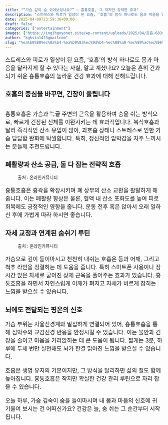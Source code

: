 ```yaml
---
title: "“가슴 깊이 숨 쉬어보셨나요?” – 흉통호흡, 그 작지만 강력한 효과"
description: "스트레스와 피로가 일상이 된 요즘, ‘호흡’의 방식 하나로도 몸과 마음을 달라지게 할 수 있다는 사실, 알고 계셨나요? 오늘은 흔히 간과되기 쉬운 흉통호흡의 놀라운 건강 효과에 대해 전해드립니다."
date: 2025-04-09T23:59:36+09:00
draft: false
categories: ["entertainment"]
images: ["https://ingihgoyonet.site/wp-content/uploads/2025/04/호흡-683x1024.jpg", "https://ingihgoyonet.site/wp-content/uploads/2025/04/폐-683x1024.jpg", "https://ingihgoyonet.site/wp-content/uploads/2025/04/자세-684x1024.jpg"]
author: "kgkstn1423gmailcom"
slug: "%ea%b0%80%ec%8a%b4-%ea%b9%8a%ec%9d%b4-%ec%88%a8-%ec%89%ac%ec%96%b4%eb%b3%b4%ec%85%a8%eb%82%98%ec%9a%94-%ed%9d%89%ed%86%b5%ed%98%b8%ed%9d%a1-%ea%b7%b8-%ec%9e%91%ec%a7%80"
---
```


<p style="font-size:18px">스트레스와 피로가 일상이 된 요즘, ‘호흡’의 방식 하나로도 몸과 마음을 달라지게 할 수 있다는 사실, 알고 계셨나요? 오늘은 흔히 간과되기 쉬운 흉통호흡의 놀라운 건강 효과에 대해 전해드립니다.</p> <h2 >호흡의 중심을 바꾸면, 긴장이 풀립니다</h2> <figure ><img src="https://ingihgoyonet.site/wp-content/uploads/2025/04/호흡-683x1024.jpg" alt="" style="aspect-ratio:16/9;object-fit:cover"/></figure> <p style="font-size:18px">흉통호흡은 가슴과 늑골 주변의 근육을 활용하여 숨을 쉬는 방식으로, 빠르게 긴장된 신체를 이완시키는 데 효과적입니다. 복식호흡과 달리 즉각적인 산소 유입이 많아, 과호흡 상태나 스트레스로 인한 가슴 답답함 완화에 탁월합니다. 특히, 정신적인 압박감을 자주 느끼시는 분들께 추천드립니다.</p> <h2 >폐활량과 산소 공급, 둘 다 잡는 전략적 호흡</h2> <figure ><img src="https://ingihgoyonet.site/wp-content/uploads/2025/04/폐-683x1024.jpg" alt="" style="aspect-ratio:16/9;object-fit:cover"/><figcaption >출처 : 온라인커뮤니티</figcaption></figure> <p style="font-size:18px">흉통호흡은 흉곽을 확장시키며 폐 상부의 산소 교환을 활발하게 해줍니다. 이는 폐활량 향상은 물론, 혈액 내 산소 포화도를 높여 피로 회복에도 긍정적인 영향을 줍니다. 운동 전후 혹은 앉아서 오래 일하신 후에 가볍게 따라 하시면 좋습니다.</p> <h2 ><strong>자세 교정과 연계된 숨쉬기 루틴</strong></h2> <figure ><img src="https://ingihgoyonet.site/wp-content/uploads/2025/04/자세-684x1024.jpg" alt="" style="aspect-ratio:16/9;object-fit:cover"/><figcaption >출처 : 온라인커뮤니티</figcaption></figure> <p style="font-size:18px">가슴으로 깊이 들이마시고 천천히 내쉬는 호흡은 등과 어깨, 그리고 척추 라인을 정렬하는 데 도움을 줍니다. 특히 스마트폰 사용이나 장시간 앉은 자세로 굳어진 상체 근육을 풀어주는 효과가 있습니다. 흉통호흡을 하면서 자연스럽게 어깨가 펴지고 자세가 바르게 잡히는 느낌을 받으실 수 있습니다.</p> <h2 ><strong>뇌에도 전달되는 평온의 신호</strong></h2> <p style="font-size:18px">가슴 부위는 자율신경계와 밀접하게 연결되어 있어, 흉통호흡을 통해 심박수와 교감신경 반응을 안정시킬 수 있습니다. 이는 불안과 긴장을 줄이고 마음을 가라앉히는 데 큰 도움이 됩니다. 짧게는 3분, 하루에 두세 번만 실천해도 뇌가 한결 맑아진 느낌을 받으실 수 있습니다.</p> <p style="font-size:18px">호흡은 생명 유지의 기본이지만, 그 방식을 달리하면 삶의 질도 함께 높아집니다. 흉통호흡은 작지만 확실한 건강 관리 루틴으로 자리 잡을 수 있습니다.</p> <p style="font-size:18px">오늘 하루, 가슴 깊숙이 숨을 들이마시며 내 몸과 마음의 신호에 귀 기울여 보시는 건 어떠신가요? 건강은 늘, 숨 쉬는 그 순간부터 시작됩니다.</p>